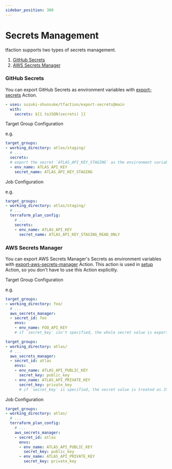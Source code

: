 ```yaml
---
sidebar_position: 300
---
```


# Secrets Management

tfaction supports two types of secrets management.

1. [GitHub Secrets](https://docs.github.com/en/actions/security-guides/encrypted-secrets)
1. [AWS Secrets Manager](https://aws.amazon.com/secrets-manager/)

### GitHub Secrets

You can export GitHub Secrets as environment variables with [export-secrets](https://github.com/suzuki-shunsuke/tfaction/tree/main/export-secrets) Action.

```yaml
- uses: suzuki-shunsuke/tfaction/export-secrets@main
  with:
    secrets: ${{ toJSON(secrets) }}
```

Target Group Configuration

e.g.

```yaml
target_groups:
- working_directory: atlas/staging/
  # ...
  secrets:
  # export the secret `ATLAS_API_KEY_STAGING` as the environment variable `ATLAS_API_KEY`
  - env_name: ATLAS_API_KEY
    secret_name: ATLAS_API_KEY_STAGING
```

Job Configuration

e.g.

```yaml
target_groups:
- working_directory: atlas/staging/
  # ...
  terraform_plan_config:
    # ...
    secrets:
    - env_name: ATLAS_API_KEY
      secret_name: ATLAS_API_KEY_STAGING_READ_ONLY
```

### AWS Secrets Manager

You can export AWS Secrets Manager's Secrets as environment variables with [export-aws-secrets-manager](https://github.com/suzuki-shunsuke/tfaction/tree/main/export-aws-secrets-manager) Action.
This action is used in [setup](https://github.com/suzuki-shunsuke/tfaction/tree/main/setup) Action, so you don't have to use this Action explicitly.

Target Group Configuration

e.g.

```yaml
target_groups:
- working_directory: foo/
  # ...
  aws_secrets_manager:
  - secret_id: foo
    envs:
    - env_name: FOO_API_KEY
    # if `secret_key` isn't specified, the whole secret value is exported
```

```yaml
target_groups:
- working_directory: atlas/
  # ...
  aws_secrets_manager:
  - secret_id: atlas
    envs:
    - env_name: ATLAS_API_PUBLIC_KEY
      secret_key: public_key
    - env_name: ATLAS_API_PRIVATE_KEY
      secret_key: private_key
      # if `secret_key` is specified, the secret value is treated as JSON and the specified key is exported
```

Job Configuration

```yaml
target_groups:
- working_directory: atlas/
  # ...
  terraform_plan_config:
    # ...
    aws_secrets_manager:
    - secret_id: atlas
      envs:
      - env_name: ATLAS_API_PUBLIC_KEY
        secret_key: public_key
      - env_name: ATLAS_API_PRIVATE_KEY
        secret_key: private_key
```
